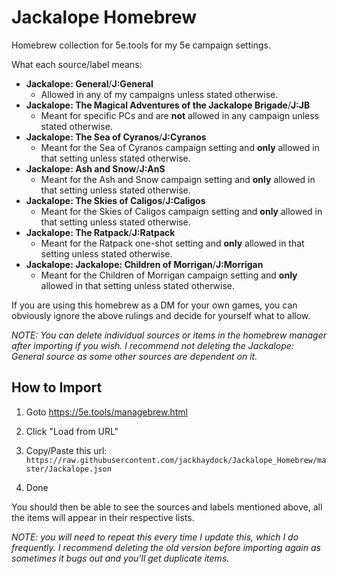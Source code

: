 # Jackalope Homebrew
Homebrew collection for 5e.tools for my 5e campaign settings.

What each source/label means:
- **Jackalope: General**/**J:General**
  - Allowed in any of my campaigns unless stated otherwise.
- **Jackalope: The Magical Adventures of the Jackalope Brigade**/**J:JB**
  - Meant for specific PCs and are **not** allowed in any campaign unless stated otherwise.
- **Jackalope: The Sea of Cyranos**/**J:Cyranos**
  - Meant for the Sea of Cyranos campaign setting and **only** allowed in that setting unless stated otherwise.
- **Jackalope: Ash and Snow**/**J:AnS**
  - Meant for the Ash and Snow campaign setting and **only** allowed in that setting unless stated otherwise.    
- **Jackalope: The Skies of Caligos**/**J:Caligos**
  - Meant for the Skies of Caligos campaign setting and **only** allowed in that setting unless stated otherwise.
- **Jackalope: The Ratpack**/**J:Ratpack**
  - Meant for the Ratpack one-shot setting and **only** allowed in that setting unless stated otherwise.
- **Jackalope: Jackalope: Children of Morrigan**/**J:Morrigan**
  - Meant for the Children of Morrigan campaign setting and **only** allowed in that setting unless stated otherwise.

If you are using this homebrew as a DM for your own games, you can obviously ignore the above rulings and decide for yourself what to allow.

*NOTE: You can delete individual sources or items in the homebrew manager after importing if you wish. I recommend not deleting the Jackalope: General source as some other sources are dependent on it.*

## How to Import

1. Goto
https://5e.tools/managebrew.html

2. Click "Load from URL"
3. Copy/Paste this url: `https://raw.githubusercontent.com/jackhaydock/Jackalope_Homebrew/master/Jackalope.json`
4. Done

You should then be able to see the sources and labels mentioned above, all the items will appear in their respective lists.

*NOTE: you will need to repeat this every time I update this, which I do frequently. I recommend deleting the old version before importing again as sometimes it bugs out and you'll get duplicate items.*
